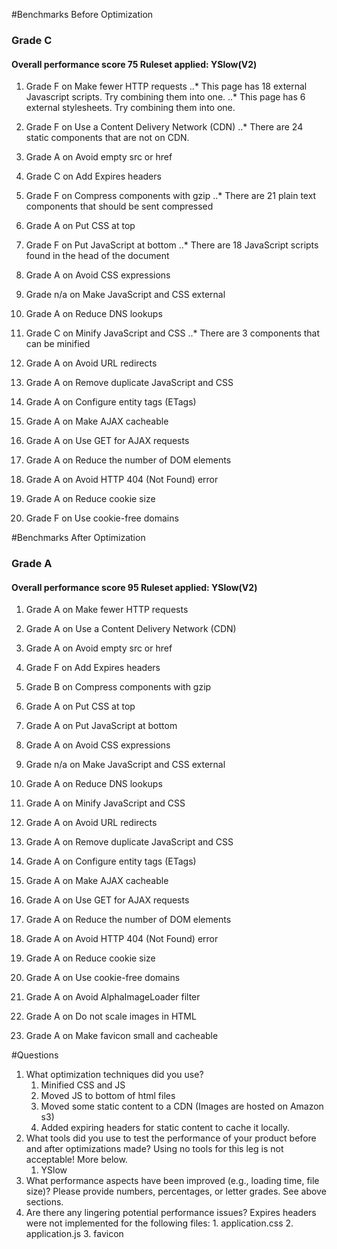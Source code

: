 #Benchmarks Before Optimization

### Grade C
#### Overall performance score 75   Ruleset applied: YSlow(V2)  
1. Grade F on Make fewer HTTP requests
..* This page has 18 external Javascript scripts. Try combining them into one.
..* This page has 6 external stylesheets. Try combining them into one.

2. Grade F on Use a Content Delivery Network (CDN)
..* There are 24 static components that are not on CDN.

3. Grade A on Avoid empty src or href

4. Grade C on Add Expires headers

5. Grade F on Compress components with gzip
..* There are 21 plain text components that should be sent compressed

6. Grade A on Put CSS at top

7. Grade F on Put JavaScript at bottom
..* There are 18 JavaScript scripts found in the head of the document

8. Grade A on Avoid CSS expressions

9. Grade n/a on Make JavaScript and CSS external

10. Grade A on Reduce DNS lookups

11. Grade C on Minify JavaScript and CSS
..* There are 3 components that can be minified

12. Grade A on Avoid URL redirects

13. Grade A on Remove duplicate JavaScript and CSS

14. Grade A on Configure entity tags (ETags)

15. Grade A on Make AJAX cacheable

16. Grade A on Use GET for AJAX requests

17. Grade A on Reduce the number of DOM elements

18. Grade A on Avoid HTTP 404 (Not Found) error

19. Grade A on Reduce cookie size

20. Grade F on Use cookie-free domains


#Benchmarks After Optimization

### Grade A
#### Overall performance score 95   Ruleset applied: YSlow(V2)  

1. Grade A on Make fewer HTTP requests

2. Grade A on Use a Content Delivery Network (CDN)

3. Grade A on Avoid empty src or href

4. Grade F on Add Expires headers

5. Grade B on Compress components with gzip

6. Grade A on Put CSS at top

7. Grade A on Put JavaScript at bottom

8. Grade A on Avoid CSS expressions

9. Grade n/a on Make JavaScript and CSS external

10. Grade A on Reduce DNS lookups

11. Grade A on Minify JavaScript and CSS

12. Grade A on Avoid URL redirects

13. Grade A on Remove duplicate JavaScript and CSS

14. Grade A on Configure entity tags (ETags)

15. Grade A on Make AJAX cacheable

16. Grade A on Use GET for AJAX requests

17. Grade A on Reduce the number of DOM elements

18. Grade A on Avoid HTTP 404 (Not Found) error

19. Grade A on Reduce cookie size

20. Grade A on Use cookie-free domains

21. Grade A on Avoid AlphaImageLoader filter

22. Grade A on Do not scale images in HTML

23. Grade A on Make favicon small and cacheable

#Questions 

1. What optimization techniques did you use?
    1. Minified CSS and JS 
    2. Moved JS to bottom of html files 
    3. Moved some static content to a CDN (Images are hosted on Amazon s3)
    4. Added expiring headers for static content to cache it locally. 
2. What tools did you use to test the performance of your product before and after optimizations made? Using no tools for this leg is not acceptable! More below.
    1. YSlow
3. What performance aspects have been improved (e.g., loading time, file size)? Please provide numbers, percentages, or letter grades.
    See above sections.
4. Are there any lingering potential performance issues?
    Expires headers were not implemented for the following files:
        1. application.css
        2. application.js
        3. favicon
